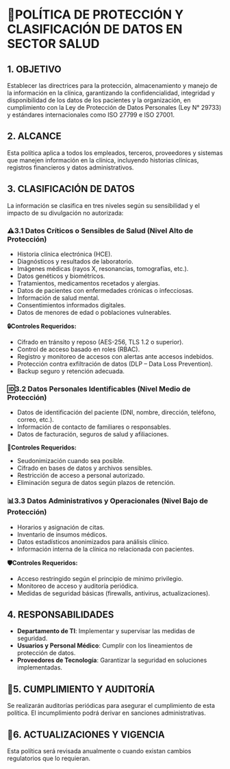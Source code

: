 # **📌POLÍTICA DE PROTECCIÓN Y CLASIFICACIÓN DE DATOS EN SECTOR SALUD**

## **1. OBJETIVO**
Establecer las directrices para la protección, almacenamiento y manejo de la información en la clínica, garantizando la confidencialidad, integridad y disponibilidad de los datos de los pacientes y la organización, en cumplimiento con la Ley de Protección de Datos Personales (Ley N° 29733) y estándares internacionales como ISO 27799 e ISO 27001.

## **2. ALCANCE**
Esta política aplica a todos los empleados, terceros, proveedores y sistemas que manejen información en la clínica, incluyendo historias clínicas, registros financieros y datos administrativos.

## **3. CLASIFICACIÓN DE DATOS**
La información se clasifica en tres niveles según su sensibilidad y el impacto de su divulgación no autorizada:

### **⚠️3.1 Datos Críticos o Sensibles de Salud (Nivel Alto de Protección)**
   - Historia clínica electrónica (HCE).
   - Diagnósticos y resultados de laboratorio.
   - Imágenes médicas (rayos X, resonancias, tomografías, etc.).
   - Datos genéticos y biométricos.
   - Tratamientos, medicamentos recetados y alergias.
   - Datos de pacientes con enfermedades crónicas o infecciosas.
   - Información de salud mental.
   - Consentimientos informados digitales.
   - Datos de menores de edad o poblaciones vulnerables.

   **🔒Controles Requeridos:**
   - Cifrado en tránsito y reposo (AES-256, TLS 1.2 o superior).
   - Control de acceso basado en roles (RBAC).
   - Registro y monitoreo de accesos con alertas ante accesos indebidos.
   - Protección contra exfiltración de datos (DLP – Data Loss Prevention).
   - Backup seguro y retención adecuada.

### **🆔3.2 Datos Personales Identificables (Nivel Medio de Protección)**
   - Datos de identificación del paciente (DNI, nombre, dirección, teléfono, correo, etc.).
   - Información de contacto de familiares o responsables.
   - Datos de facturación, seguros de salud y afiliaciones.

   **🔑Controles Requeridos:**
   - Seudonimización cuando sea posible.
   - Cifrado en bases de datos y archivos sensibles.
   - Restricción de acceso a personal autorizado.
   - Eliminación segura de datos según plazos de retención.

### **📊3.3 Datos Administrativos y Operacionales (Nivel Bajo de Protección)**
   - Horarios y asignación de citas.
   - Inventario de insumos médicos.
   - Datos estadísticos anonimizados para análisis clínico.
   - Información interna de la clínica no relacionada con pacientes.

   **🛡️Controles Requeridos:** 
   - Acceso restringido según el principio de mínimo privilegio.
   - Monitoreo de acceso y auditoría periódica.
   - Medidas de seguridad básicas (firewalls, antivirus, actualizaciones).

## **4. RESPONSABILIDADES** 
- **Departamento de TI**: Implementar y supervisar las medidas de seguridad.
- **Usuarios y Personal Médico**: Cumplir con los lineamientos de protección de datos.
- **Proveedores de Tecnología**: Garantizar la seguridad en soluciones implementadas.

## **📜5. CUMPLIMIENTO Y AUDITORÍA**
Se realizarán auditorías periódicas para asegurar el cumplimiento de esta política. El incumplimiento podrá derivar en sanciones administrativas.

## **🔄6. ACTUALIZACIONES Y VIGENCIA**
Esta política será revisada anualmente o cuando existan cambios regulatorios que lo requieran.
